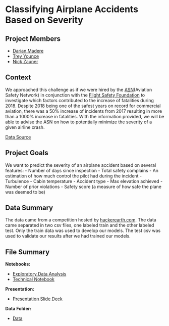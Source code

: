 # Classifying Airplane Accidents Based on Severity

## Project Members

* [Darian Madere](https://github.com/dalayne95)
* [Trey Younce](https://github.com/treyounce)
* [Nick Zauner](https://github.com/nzauner)


## Context
We approached this challenge as if we were hired by the [ASN](https://aviation-safety.net)(Aviation Safety Network) in conjunction with the [Flight Safety Foundation](https://flightsafety.org) to investigate which factors contributed to the increase of fatalities during 2018.
Despite 2018 being one of the safest years on record for commercial aviation, there was a 50% increase of incidents  from 2017 resulting in more than a 1000% increase in fatalities.
With the information provided, we will be able to advise the ASN on how to potentially minimize the severity of a given airline crash.

[Data Source](https://www.hackerearth.com/challenges/competitive/airplane-accident-severity-hackerearth-machine-learning-challenge/machine-learning/how-severe-can-an-airplane-accident-be-03e7a3f1/)

## Project Goals

We want to predict the severity of an airplane accident based on several features:
    - Number of days since inspection 
    - Total safety complains
    - An estimation of how much control the pilot had during the incident
    - Turbulence
    - Cabin temperature
    - Accident type
    - Max elevation achieved
    - Number of prior violations
    - Safety score (a measure of how safe the plane was deemed to be)

## Data Summary 
The data came from a competition hosted by [hackerearth.com](https://www.hackerearth.com/challenges/competitive/airplane-accident-severity-hackerearth-machine-learning-challenge/machine-learning/how-severe-can-an-airplane-accident-be-03e7a3f1/). The data came separated in two csv files, one labeled train and the other labeled test. Only the train data was used to develop our models. The test csv was used to validate our results after we had trained our models. 

## File Summary

**Notebooks:**
* [Exploratory Data Analysis](https://github.com/dalayne95/airplane-crash-predictor/blob/nick/EDA-darian.ipynb)
* [Technical Notebook]()

**Presentation:**
* [Presentation Slide Deck]()

**Data Folder:**
* [Data](https://github.com/dalayne95/airplane-crash-predictor/tree/nick/3c055e822d5b11ea)




